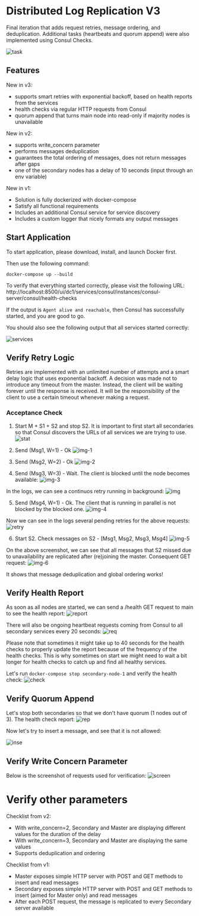 # Distributed Log Replication V3

Final iteration that adds request retries, message ordering, and deduplication. Additional tasks (heartbeats and quorum append) were also implemented using Consul Checks.

![task](https://user-images.githubusercontent.com/25267308/210255638-c5c0c502-f3a6-48e0-9951-9a762902e1d6.png)

## Features

New in v3:
* supports smart retries with exponential backoff, based on health reports from the services
* health checks via regular HTTP requests from Consul
* quorum append that turns main node into read-only if majority nodes is unavailable

New in v2:
* supports write_concern parameter
* performs messages deduplication 
* guarantees the total ordering of messages, does not return messages after gaps
* one of the secondary nodes has a delay of 10 seconds (input through an env variable)

New in v1:
* Solution is fully dockerized with docker-compose
* Satisfy all functional requirements
* Includes an additional Consul service for service discovery
* Includes a custom logger that nicely formats any output messages

## Start Application

To start application, please download, install, and launch Docker first.

Then use the following command:
```
docker-compose up --build
```

To verify that everything started correctly, please visit the following URL: http://localhost:8500/ui/dc1/services/consul/instances/consul-server/consul/health-checks

If the output is `Agent alive and reachable`, then Consul has successfully started, and you are good to go.

You should also see the following output that all services started correctly:  

![services](https://user-images.githubusercontent.com/25267308/199391834-04e68cb4-41e5-40e7-9565-02c90764ca4e.png)

## Verify Retry Logic

Retries are implemented with an unlimited number of attempts and a smart delay logic that uses exponential backoff. A decision was made not to introduce any timeout from the master. Instead, the client will be waiting forever until the response is received. It will be the responsibility of the client to use a certain timeout whenever making a request.

### Acceptance Check

1. Start M + S1 + S2 and stop S2. It is important to first start all secondaries so that Consul discovers the URLs of all services we are trying to use.
![stat](https://user-images.githubusercontent.com/25267308/210262987-06f2eed3-3ef7-4b24-94aa-8a746dc7680a.png)

2. Send (Msg1, W=1) - Ok
![img-1](https://user-images.githubusercontent.com/25267308/210263282-3d13f4c7-850c-4c0c-93f3-7da2aa6e80e4.png)

3. Send (Msg2, W=2) - Ok
![img-2](https://user-images.githubusercontent.com/25267308/210263297-b25f9e78-4c03-4d62-a3ef-3d67adb427f4.png)

4. Send (Msg3, W=3) - Wait. The client is blocked until the node becomes available:
![img-3](https://user-images.githubusercontent.com/25267308/210263633-e9b41b10-fc87-4e3d-82db-0a987982364d.png)

In the logs, we can see a continuos retry running in background:
![img](https://user-images.githubusercontent.com/25267308/210263816-20eaa3fa-4db0-4db8-8659-884493cfdbc1.png)

5. Send (Msg4, W=1) - Ok. The client that is running in parallel is not blocked by the blocked one.
![img-4](https://user-images.githubusercontent.com/25267308/210264057-60559bc0-1399-44ec-bdf5-b1641857f631.png)

Now we can see in the logs several pending retries for the above requests:
![retry](https://user-images.githubusercontent.com/25267308/210263993-7d2c0731-ea4f-4631-89c6-8279253ce7ab.png)

6. Start S2. Check messages on S2 - [Msg1, Msg2, Msg3, Msg4]
![img-5](https://user-images.githubusercontent.com/25267308/210264235-642cd84d-0426-4ad5-8502-94258124d9a9.png)

On the above screenshot, we can see that all messages that S2 missed due to unavailability are replicated after (re)joining the master. Consequent GET request:
![img-6](https://user-images.githubusercontent.com/25267308/210264348-2f14245f-6c7d-4069-ae12-1e7f15b1d80d.png)

It shows that message deduplication and global ordering works!

## Verify Health Report

As soon as all nodes are started, we can send a /health GET request to main to see the health report:
![report](https://user-images.githubusercontent.com/25267308/210262004-ff3c7d02-5ad1-465c-b3a5-7df972eb9dbb.png)

There will also be ongoing heartbeat requests coming from Consul to all secondary services every 20 seconds:
![req](https://user-images.githubusercontent.com/25267308/210262092-685a1387-1cfb-4776-9c2e-7f1a394a3ffc.png)

Please note that sometimes it might take up to 40 seconds for the health checks to properly update the report because of the frequency of the health checks. This is why sometimes on start we might need to wait a bit longer for health checks to catch up and find all healthy services.

Let's run `docker-compose stop secondary-node-1` and verify the health check:
![check](https://user-images.githubusercontent.com/25267308/210264561-b344498c-5ede-45b2-b5a0-78308c871c7f.png)


## Verify Quorum Append

Let's stop both secondaries so that we don't have quorum (1 nodes out of 3). The health check report:
![rep](https://user-images.githubusercontent.com/25267308/210262544-955a7635-b1c3-4a36-8862-da615e556535.png)

Now let's try to insert a message, and see that it is not allowed:

![inse](https://user-images.githubusercontent.com/25267308/210264662-43f1003b-cc72-4df5-a28a-ec90293399c4.png)


## Verify Write Concern Parameter

Below is the screenshot of requests used for verification:
![screen](https://user-images.githubusercontent.com/25267308/205514029-eed13d21-d1f2-4732-b2ae-5c67e538ecfd.png)

# Verify other parameters

Checklist from v2:
* With write_concern=2, Secondary and Master are displaying different values for the duration of the delay
* With write_concern=3, Secondary and Master are displaying the same values
* Supports deduplication and ordering

Checklist from v1:
* Master exposes simple HTTP server with POST and GET methods to insert and read messages
* Secondary exposes simple HTTP server with POST and GET methods to insert (aimed for Master only) and read messages
* After each POST request, the message is replicated to every Secondary server available
